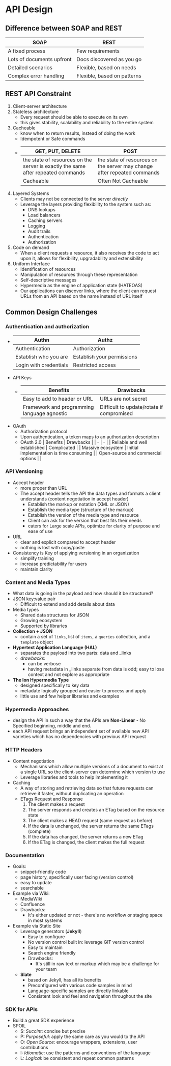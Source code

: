 # API Design

## Difference between SOAP and REST
| SOAP | REST |
| - | - |
| A fixed process | Few requirements |
| Lots of documents upfront | Docs discovered as you go |
| Detailed scenarios | Flexible, based on needs |
| Complex error handling | Flexible, based on patterns |

## REST API Constraint
1. Client-server architecture
2. Stateless architecture
   * Every request should be able to execute on its own
   * this gives stability, scalability and reliability to the entire system
3. Cacheable
   * know when to return results, instead of doing the work
   * Idempotent or Safe commands
   * | GET, PUT, DELETE | POST |
        | - | - |
        | the state of resources on the server is exactly the same after repeated commands | the state of resources on the server may change after repeated commands |
        | Cacheable | Often Not Cacheable |
4. Layered Systems
   * Clients may not be connected to the server *directly*
   * Leverage the layers providing flexibility to the system such as:
     * DNS lookups
     * Load balancers
     * Caching servers
     * Logging
     * Audit trails
     * Authentication
     * Authorization
5. Code on demand
   * When a client requests a resource, it also receives the code to act upon it, allows for flexibility, upgradability and extensibility
6. Uniform Interface
   * Identification of resources
   * Manipulation of resources through these representation
   * Self-descriptive messages
   * Hypermedia as the engine of application state (HATEOAS)
   * Our applications can discover links, where the client can request URLs from an API based on the name instead of URL itself

## Common Design Challenges
### Authentication and authorization
* | Authn | Authz |
    | - | - |
    | Authentication | Authorization |
    | Establish who you are | Establish your permissions |
    | Login with credentials | Restricted access |
* API Keys
  * | Benefits | Drawbacks |
    | - | - |
    | Easy to add to header or URL | URLs are not secret |
    | Framework and programming language agnostic | Difficult to update/rotate if compromised |
* OAuth
  * Authorization protocol
  * Upon authentication, a token maps to an authorization description
  * OAuth 2.0
    | Benefits | Drawbacks |
    | - | - |
    | Reliable and well established | Complicated |
    | Massive ecosystem | Initial implementation is time consuming |
    | Open-source and commercial options |  |

### API Versioning
* Accept header
  * more proper than URL
  * The accept header tells the API the data types and formats a client understands (content negotiation in accept header)
    * Establish the markup or notation (XML or JSON)
    * Establish the media type (structure of the markup)
    * Establish the version of the media type and resource
    * Client can ask for the version that best fits their needs
    * caters for Large scale APIs, optimize for clarity of purpose and ease of use
* URL
  * clear and explicit compared to accept header
  * nothing is lost with copy/paste
* Consistency is Key of applying versioning in an organization
  * simplify training
  * increase predictability for users
  * maintain clarity

### Content and Media Types
* What data is going in the payload and how should it be structured?
* JSON key:value pair
  * Difficult to extend and add details about data
* Media types
  * Shared data structures for JSON
  * Growing ecosystem
  * Supported by libraries
* **Collection + JSON**
  * contain a set of `links`, list of `items`, a `queries` collection, and a `template` object
* **Hypertext Application Language (HAL)**
  * separates the payload into two parts: data and _links
  * *drawbacks*:
    * can be verbose
    * having metadata in _links separate from data is odd; easy to lose context and not explore as appropriate
* **The Ion Hypermedia Type**
  * designed specifically to key data
  * metadate logically grouped and easier to process and apply
  * little use and few helper libraries and examples
  
### Hypermedia Approaches
* design the API in such a way that the APIs are **Non-Linear** - No Specified beginning, middle and end.
* each API request brings an independent set of available new API varieties which has no dependencies with previous API request

### HTTP Headers
* Content negotiation
  * Mechanisms which allow multiple versions of a document to exist at a single URL so the client-server can determine which version to use
  * Leverage libraries and tools to help implementing it
* Caching
  * A way of storing and retrieving data so that future requests can retrieve it faster, without duplicating an operation
  * ETags Request and Response
    1. The client makes a request
    2. The server responds and creates an ETag based on the resource state
    3. The client makes a HEAD request (same request as before)
    4. If the data is unchanged, the server returns the same ETags (complete)
    5. If the data has changed, the server returns a new ETag
    6. If the ETag is changed, the client makes the full request

### Documentation
* Goals:
  * snippet-friendly code
  * page history, specifically user facing (version control)
  * easy to update
  * searchable
* Example via Wiki:
  * MediaWiki
  * Confluence
  * Drawbacks:
    * It's either updated or not - there's no workflow or staging space in most systems
* Example via Static Site
  * Leverage generators (**Jekyll**)
    * Easy to configure
    * No version control built in: leverage GIT version control
    * Easy to maintain
    * Search engine friendly
    * Drawbacks:
      * It's still in raw text or markup which may be a challenge for your team
  * **Slate**
    * based on Jekyll, has all its benefits
    * Preconfigured with various code samples in mind
    * Language-specific samples are directly linkable
    * Consistent look and feel and navigation throughout the site

### SDK for APIs
* Build a great SDK experience
* SPOIL
  * S: *Succint*: concise but precise
  * P: *Purposeful*: apply the same care as you would to the API
  * O: *Open Source*: encourage wrappers, extensions, user contributions
  * I: *Idiomatic*: use the patterns and conventions of the language
  * L: *Logical*: be consistent and repeat common patterns